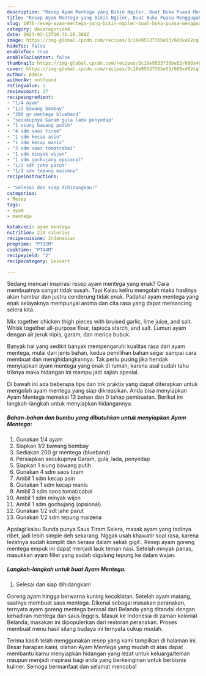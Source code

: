 ```yaml
---
description: "Resep Ayam Mentega yang Bikin Ngiler, Buat Buka Puasa Menggugah Selera"
title: "Resep Ayam Mentega yang Bikin Ngiler, Buat Buka Puasa Menggugah Selera"
slug: 1076-resep-ayam-mentega-yang-bikin-ngiler-buat-buka-puasa-menggugah-selera
category: Uncategorized
date: 2023-03-13T10:31:28.388Z
image: https://img-global.cpcdn.com/recipes/3c18e9553736be53/680x482cq70/ayam-mentega-foto-resep-utama.jpg
hideToc: false
enableToc: true
enableTocContent: false
thumbnail: https://img-global.cpcdn.com/recipes/3c18e9553736be53/680x482cq70/ayam-mentega-foto-resep-utama.jpg
cover: https://img-global.cpcdn.com/recipes/3c18e9553736be53/680x482cq70/ayam-mentega-foto-resep-utama.jpg
author: Admin
authorAv: notfound
ratingvalue: 5
reviewcount: 17
recipeingredient:
- "1/4 ayam"
- "1/2 bawang bombay"
- "200 gr mentega blueband"
- "secukupnya Garam gula lada penyedap"
- "1 siung bawang putih"
- "4 sdm saos tiram"
- "1 sdm kecap asin"
- "1 sdm kecap manis"
- "3 sdm saos tomatcabai"
- "1 sdm minyak wijen"
- "1 sdm gochujang opsional"
- "1/2 sdt jahe parut"
- "1/2 sdm tepung maizena"
recipeinstructions:

- "Selesai dan siap dihidangkan!"
categories:
- Resep
tags:
- ayam
- mentega

katakunci: ayam mentega 
nutrition: 214 calories
recipecuisine: Indonesian
preptime: "PT32M"
cooktime: "PT44M"
recipeyield: "2"
recipecategory: Dessert

---
```



Sedang mencari inspirasi resep ayam mentega yang enak? Cara membuatnya sangat tidak susah. Tapi Kalau keliru mengolah maka hasilnya akan hambar dan justru cenderung tidak enak. Padahal ayam mentega yang enak selayaknya mempunyai aroma dan cita rasa yang dapat memancing selera kita.


Mix together chicken thigh pieces with bruised garlic, lime juice, and salt. Whisk together all-purpose flour, tapioca starch, and salt. Lumuri ayam dengan air jeruk nipis, garam, dan merica bubuk.

Banyak hal yang sedikit banyak mempengaruhi kualitas rasa dari ayam mentega, mulai dari jenis bahan, kedua pemilihan bahan segar sampai cara membuat dan menghidangkannya. Tak perlu pusing jika hendak menyiapkan ayam mentega yang enak di rumah, karena asal sudah tahu triknya maka hidangan ini mampu jadi sajian spesial.


Di bawah ini ada beberapa tips dan trik praktis yang dapat diterapkan untuk mengolah ayam mentega yang siap dikreasikan. Anda bisa menyiapkan Ayam Mentega memakai 13 bahan dan 0 tahap pembuatan. Berikut ini langkah-langkah untuk menyiapkan hidangannya.

<!--inarticleads1-->

##### Bahan-bahan dan bumbu yang dibutuhkan untuk menyiapkan Ayam Mentega:

1. Gunakan 1/4 ayam
1. Siapkan 1/2 bawang bombay
1. Sediakan 200 gr mentega (blueband)
1. Persiapkan secukupnya Garam, gula, lada, penyedap
1. Siapkan 1 siung bawang putih
1. Gunakan 4 sdm saos tiram
1. Ambil 1 sdm kecap asin
1. Gunakan 1 sdm kecap manis
1. Ambil 3 sdm saos tomat/cabai
1. Ambil 1 sdm minyak wijen
1. Ambil 1 sdm gochujang (opsional)
1. Gunakan 1/2 sdt jahe parut
1. Gunakan 1/2 sdm tepung maizena


Apalagi kalau Bunda punya Saus Tiram Selera, masak ayam yang tadinya ribet, jadi lebih simple deh sekarang. Nggak usah khawatir soal rasa, karena lezatnya sudah komplit dan berasa dalam sekali gigit.. Resep ayam goreng mentega empuk ini dapat menjadi lauk teman nasi. Setelah minyak panas, masukkan ayam fillet yang sudah digulung tepung ke dalam wajan. 

<!--inarticleads2-->

##### Langkah-langkah untuk buat Ayam Mentega:


1. Selesai dan siap dihidangkan!

Goreng ayam hingga berwarna kuning kecoklatan. Setelah ayam matang, saatnya membuat saus mentega. Dikenal sebagai masakan peranakan, ternyata ayam goreng mentega berasal dari Belanda yang ditandai dengan kehadiran mentega dan saus Inggris. Masuk ke Indonesia di zaman kolonial Belanda, masakan ini dipopulerkan dari restoran peranakan. Proses membuat menu hasil silang budaya ini ternyata cukup mudah. 

Terima kasih telah menggunakan resep yang kami tampilkan di halaman ini. Besar harapan kami, olahan Ayam Mentega yang mudah di atas dapat membantu kamu menyiapkan hidangan yang lezat untuk keluarga/teman maupun menjadi inspirasi bagi anda yang berkeinginan untuk berbisnis kuliner. Semoga bermanfaat dan selamat mencoba!
